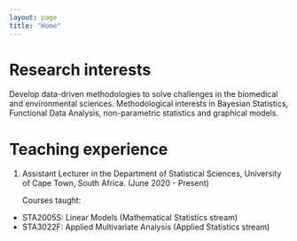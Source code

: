 ```yaml
---
layout: page
title: "Home"
---
```


# Research interests

Develop data-driven methodologies to solve challenges in the biomedical and environmental sciences. Methodological interests in
Bayesian Statistics, Functional Data Analysis, non-parametric statistics and graphical models.

# Teaching experience

1. Assistant Lecturer in the Department of Statistical Sciences, University of Cape Town, South Africa. (June 2020 - Present) 
  
    Courses taught: 
  * STA2005S: Linear Models (Mathematical Statistics stream)
  * STA3022F: Applied Multivariate Analysis (Applied Statistics stream)


